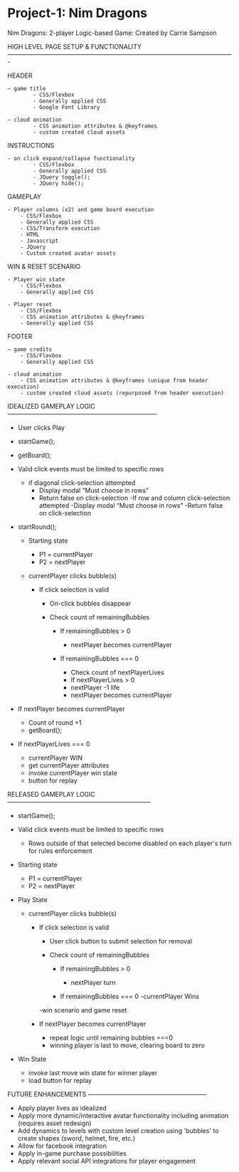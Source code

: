 # Project-1: Nim Dragons
Nim Dragons: 2-player Logic-based Game: 
Created by Carrie Sampson


HIGH LEVEL PAGE SETUP & FUNCTIONALITY
————————————————————————————————————-

HEADER

    — game title 
            - CSS/Flexbox
            - Generally applied CSS
            - Google Font Library

    — cloud animation
            - CSS animation attributes & @keyframes
            - custom created cloud assets

INSTRUCTIONS

    - on click expand/collapse functionality
            - CSS/Flexbox
            - Generally applied CSS
            - JQuery toggle();
            - JQuery hide();
    
GAMEPLAY

    - Player columns (x2) and game board execution
        - CSS/Flexbox
        - Generally applied CSS
        - CSS/Transform execution
        - HTML
        - Javascript
        - JQuery
        - Custom created avatar assets

WIN & RESET SCENARIO

    - Player win state
        - CSS/Flexbox
        - Generally applied CSS

    - Player reset 
        - CSS/Flexbox
        - CSS animation attributes & @keyframes
        - Generally applied CSS

FOOTER

    — game credits
        - CSS/Flexbox
        - Generally applied CSS

    - cloud animation
        - CSS animation attributes & @keyframes (unique from header execution)
        - custom created cloud assets (repurposed from header execution)


IDEALIZED GAMEPLAY LOGIC
————————————————————————

- User clicks Play

- startGame();

- getBoard();

- Valid click events must be limited to specific rows
    - if diagonal click-selection attempted
        - Display modal “Must choose in rows”
        - Return false on click-selection
    -If row and column click-selection attempted
        -Display modal “Must choose in rows”
        -Return false on click-selection

- startRound();
    - Starting state

        - P1 = currentPlayer
        - P2 = nextPlayer

    - currentPlayer clicks bubble(s)
        - If click selection is valid
            - On-click bubbles disappear
            - Check count of remainingBubbles

                - If remainingBubbles > 0 
                    - nextPlayer becomes currentPlayer

                - If remainingBubbles === 0
                    - Check count of nextPlayerLives
                    - If nextPlayerLives > 0
                    - nextPlayer -1 life
                    - nextPlayer becomes currentPlayer

- If nextPlayer becomes currentPlayer
    - Count of round +1
    - getBoard();

- If nextPlayerLives === 0
    - currentPlayer WIN
    - get currentPlayer attributes
    - invoke currentPlayer win state
    - button for replay


RELEASED GAMEPLAY LOGIC
———————————————————————

- startGame();

- Valid click events must be limited to specific rows
    - Rows outside of that selected become disabled on each player's turn for rules enforcement

- Starting state
    - P1 = currentPlayer
    - P2 = nextPlayer

- Play State
    - currentPlayer clicks bubble(s)

        - If click selection is valid
            - User click button to submit selection for removal
            - Check count of remainingBubbles

                - If remainingBubbles > 0 
                    - nextPlayer turn

                - If remainingBubbles === 0
                    -currentPlayer Wins

            -win scenario and game reset

        - If nextPlayer becomes currentPlayer
            - repeat logic until remaining bubbles ===0
            - winning player is last to move, clearing board to zero

- Win State
    - invoke last move win state for winner player
    - load button for replay


FUTURE ENHANCEMENTS
———————————————————
- Apply player lives as idealized
- Apply more dynamic/interactive avatar functionality including animation (requires asset redesign)
- Add dynamics to levels with custom level creation using 'bubbles' to create shapes (sword, helmet, fire, etc.)
- Allow for facebook integration
- Apply in-game purchase possibilities
- Apply relevant social API integrations for player engagement

